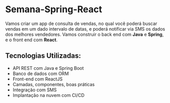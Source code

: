 # Semana-Spring-React
Vamos criar um app de consulta de vendas, no qual você poderá buscar vendas em um dado intervalo de datas, e poderá notificar via SMS os dados dos melhores vendedores. Vamos construir o back end com **Java** e **Spring**, e o front end com **React**.

## Tecnologias Utilizadas:
  - API REST com Java e Spring Boot
  - Banco de dados com ORM
  - Front-end com ReactJS
  - Camadas, componentes, boas práticas
  - Integração com SMS
  - Implantação na nuvem com CI/CD
